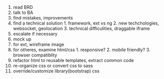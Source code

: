 1. read BRD
  1. talk to BA
  2. find mistakes, improvements
  3. find a technical solution
    1. framework, ext vs ng
    2. new techchologies, websocket, geolocation
    3. technical difficulities, draggable iframe
  4. escalate if necessary
1. mock up
  1. for ext, wireframe image
  2. for otheres, examine html/css
    1. responsive?
    2. mobile friendly?
    3. browser compatiblity
  3. refactor html to reusable templates, extract common code
  4. re-organize css or convert css to sass
  5. override/customize library(bootstrap) css
